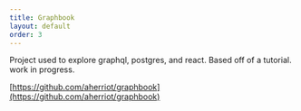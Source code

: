 ```yaml
---
title: Graphbook
layout: default
order: 3
---
```


Project used to explore graphql, postgres, and react. Based off of a tutorial. work in progress.

[https://github.com/aherriot/graphbook](https://github.com/aherriot/graphbook)
